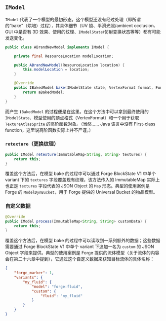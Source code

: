 ## `IModel`

`IModel` 代表了一个模型的最初形态。这个模型还没有经过处理（即所谓的“bake”（烘培）过程），其具体细节（UV 锁、平滑光照/ambient occlusion、GUI 中是否有 3D 效果、使用的纹理、`IModelState`/仿射变换状态等等）都有可能发送变化。

```java
public class ABrandNewModel implements IModel {

    private final ResourceLocation modelLocation;

    public ABrandNewModel(ResourceLocation location) {
        this.modelLocation = location;
    }

    @Override
    public IBakedModel bake(IModelState state, VertexFormat format, Function<ResourceLocation, TextureAtlasSprite> bakedTextureGetter) {
        return aBakedModel;
    }
}
```

而产生 `IBakedModel` 的过程便是在这里。在这个方法中可以拿到最终使用的 `IModelState`、模型使用的顶点格式（VertexFormat）和一个用于获取 `TextureAtlasSprite` 的高阶函数对象。（当然…… Java 语言中没有 First-class function，这里说高阶函数实际上并不严谨。）

### `retexture`（更换纹理）

```java
public IModel retexture(ImmutableMap<String, String> textures) {
    return this;
}
```

覆盖这个方法后，在模型 bake 的过程中可以通过 Forge BlockState V1 中单个 variant 下的 `textures` 字段覆盖现有纹理，该方法传入的 ImmutableMap 实际上也正是 `textures` 字段代表的 JSON Object 的 `Map` 形态。典型的使用案例是 Forge 的 `ModelDynBucket`，用于 Forge 提供的 Universal Bucket 的物品模型。

### 自定义数据

```java
@Override
public IModel process(ImmutableMap<String, String> customData) {
    return this;
}
```

覆盖这个方法后，在模型 bake 的过程中可以读取到一系列额外的数据；这些数据需要通过 Forge BlockState V1 中单个 variant 下追加一名为 `custom` 的 JSON Object 字段来提供。典型的使用案例是 Forge 提供的流体模型（关于流体的内容会在第二十六章中提到），它通过这个自定义数据来获知目标流体的具体名称：

```json
{
    "forge_marker": 1,
    "variants": {
        "my_fluid": {
            "model": "forge:fluid",
            "custom": {
                "fluid": "my_fluid"
            }
        }
    }
}
```
